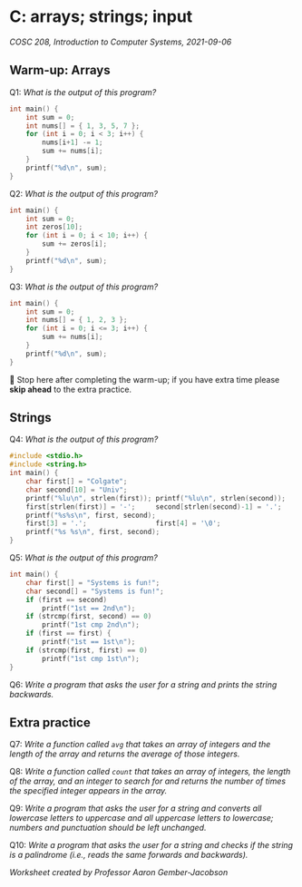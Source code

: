 # C: arrays; strings; input
_COSC 208, Introduction to Computer Systems, 2021-09-06_

## Warm-up: Arrays
Q1: _What is the output of this program?_
```C
int main() {
    int sum = 0;
    int nums[] = { 1, 3, 5, 7 };
    for (int i = 0; i < 3; i++) {
        nums[i+1] -= 1;
        sum += nums[i];
    }
    printf("%d\n", sum);
}
```

Q2: _What is the output of this program?_
```C
int main() {
    int sum = 0;
    int zeros[10];
    for (int i = 0; i < 10; i++) {
        sum += zeros[i];
    }
    printf("%d\n", sum);
}
```

Q3: _What is the output of this program?_
```C
int main() {
    int sum = 0;
    int nums[] = { 1, 2, 3 };
    for (int i = 0; i <= 3; i++) {
        sum += nums[i];
    }
    printf("%d\n", sum);
}
```

🛑 Stop here after completing the warm-up; if you have extra time please **skip ahead** to the extra practice.

<div style="page-break-after: always;"></div>

## Strings
Q4: _What is the output of this program?_
```C
#include <stdio.h>
#include <string.h>
int main() {
    char first[] = "Colgate";
    char second[10] = "Univ";
    printf("%lu\n", strlen(first)); printf("%lu\n", strlen(second));
    first[strlen(first)] = '-';     second[strlen(second)-1] = '.';
    printf("%s%s\n", first, second);
    first[3] = '.';                 first[4] = '\0';
    printf("%s %s\n", first, second);
}
```

Q5: _What is the output of this program?_
```C
int main() {
    char first[] = "Systems is fun!";
    char second[] = "Systems is fun!";
    if (first == second) 
        printf("1st == 2nd\n");
    if (strcmp(first, second) == 0) 
        printf("1st cmp 2nd\n");
    if (first == first) {
        printf("1st == 1st\n");
    if (strcmp(first, first) == 0) 
        printf("1st cmp 1st\n");
}
```

Q6: _Write a program that asks the user for a string and prints the string backwards._

## Extra practice
Q7: _Write a function called `avg` that takes an array of integers and the length of the array and returns the average of those integers._

Q8: _Write a function called `count` that takes an array of integers,  the length of the array, and an integer to search for and returns the number of times the specified integer appears in the array._

Q9: _Write a program that asks the user for a string and converts all lowercase letters to uppercase and all uppercase letters to lowercase; numbers and punctuation should be left unchanged._

Q10: _Write a program that asks the user for a string and checks if the string is a palindrome (i.e., reads the same forwards and backwards)._

_Worksheet created by Professor Aaron Gember-Jacobson_
